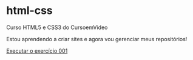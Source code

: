 # html-css
 Curso HTML5 e CSS3 do CursoemVideo

 Estou aprendendo a criar sites e agora vou gerenciar meus 
 repositórios!

 <a href="https://rodrigosena2.github.io/html-css/exercicios/ex001/">Executar o exercício 001</a>


